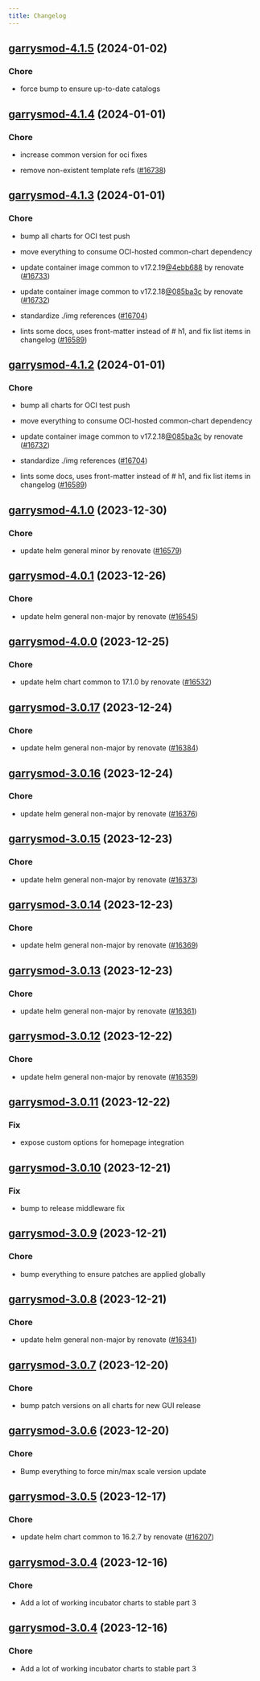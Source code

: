 ```yaml
---
title: Changelog
---
```




## [garrysmod-4.1.5](https://github.com/truecharts/charts/compare/garrysmod-4.1.4...garrysmod-4.1.5) (2024-01-02)

### Chore



- force bump to ensure up-to-date catalogs


## [garrysmod-4.1.4](https://github.com/truecharts/charts/compare/garrysmod-4.1.3...garrysmod-4.1.4) (2024-01-01)

### Chore



- increase common version for oci fixes

- remove non-existent template refs ([#16738](https://github.com/truecharts/charts/issues/16738))


## [garrysmod-4.1.3](https://github.com/truecharts/charts/compare/garrysmod-4.1.0...garrysmod-4.1.3) (2024-01-01)

### Chore



- bump all charts for OCI test push

- move everything to consume OCI-hosted common-chart dependency

- update container image common to v17.2.19[@4ebb688](https://github.com/4ebb688) by renovate ([#16733](https://github.com/truecharts/charts/issues/16733))

- update container image common to v17.2.18[@085ba3c](https://github.com/085ba3c) by renovate ([#16732](https://github.com/truecharts/charts/issues/16732))

- standardize ./img references ([#16704](https://github.com/truecharts/charts/issues/16704))

- lints some docs, uses front-matter instead of # h1, and fix list items in changelog ([#16589](https://github.com/truecharts/charts/issues/16589))


## [garrysmod-4.1.2](https://github.com/truecharts/charts/compare/garrysmod-4.1.0...garrysmod-4.1.2) (2024-01-01)

### Chore



- bump all charts for OCI test push

- move everything to consume OCI-hosted common-chart dependency

- update container image common to v17.2.18[@085ba3c](https://github.com/085ba3c) by renovate ([#16732](https://github.com/truecharts/charts/issues/16732))

- standardize ./img references ([#16704](https://github.com/truecharts/charts/issues/16704))

- lints some docs, uses front-matter instead of # h1, and fix list items in changelog ([#16589](https://github.com/truecharts/charts/issues/16589))
## [garrysmod-4.1.0](https://github.com/truecharts/charts/compare/garrysmod-4.0.1...garrysmod-4.1.0) (2023-12-30)

### Chore

- update helm general minor by renovate ([#16579](https://github.com/truecharts/charts/issues/16579))

## [garrysmod-4.0.1](https://github.com/truecharts/charts/compare/garrysmod-4.0.0...garrysmod-4.0.1) (2023-12-26)

### Chore

- update helm general non-major by renovate ([#16545](https://github.com/truecharts/charts/issues/16545))

## [garrysmod-4.0.0](https://github.com/truecharts/charts/compare/garrysmod-3.0.17...garrysmod-4.0.0) (2023-12-25)

### Chore

- update helm chart common to 17.1.0 by renovate ([#16532](https://github.com/truecharts/charts/issues/16532))

## [garrysmod-3.0.17](https://github.com/truecharts/charts/compare/garrysmod-3.0.16...garrysmod-3.0.17) (2023-12-24)

### Chore

- update helm general non-major by renovate ([#16384](https://github.com/truecharts/charts/issues/16384))

## [garrysmod-3.0.16](https://github.com/truecharts/charts/compare/garrysmod-3.0.15...garrysmod-3.0.16) (2023-12-24)

### Chore

- update helm general non-major by renovate ([#16376](https://github.com/truecharts/charts/issues/16376))

## [garrysmod-3.0.15](https://github.com/truecharts/charts/compare/garrysmod-3.0.14...garrysmod-3.0.15) (2023-12-23)

### Chore

- update helm general non-major by renovate ([#16373](https://github.com/truecharts/charts/issues/16373))

## [garrysmod-3.0.14](https://github.com/truecharts/charts/compare/garrysmod-3.0.13...garrysmod-3.0.14) (2023-12-23)

### Chore

- update helm general non-major by renovate ([#16369](https://github.com/truecharts/charts/issues/16369))

## [garrysmod-3.0.13](https://github.com/truecharts/charts/compare/garrysmod-3.0.12...garrysmod-3.0.13) (2023-12-23)

### Chore

- update helm general non-major by renovate ([#16361](https://github.com/truecharts/charts/issues/16361))

## [garrysmod-3.0.12](https://github.com/truecharts/charts/compare/garrysmod-3.0.11...garrysmod-3.0.12) (2023-12-22)

### Chore

- update helm general non-major by renovate ([#16359](https://github.com/truecharts/charts/issues/16359))

## [garrysmod-3.0.11](https://github.com/truecharts/charts/compare/garrysmod-3.0.10...garrysmod-3.0.11) (2023-12-22)

### Fix

- expose custom options for homepage integration

## [garrysmod-3.0.10](https://github.com/truecharts/charts/compare/garrysmod-3.0.9...garrysmod-3.0.10) (2023-12-21)

### Fix

- bump to release middleware fix

## [garrysmod-3.0.9](https://github.com/truecharts/charts/compare/garrysmod-3.0.8...garrysmod-3.0.9) (2023-12-21)

### Chore

- bump everything to ensure patches are applied globally

## [garrysmod-3.0.8](https://github.com/truecharts/charts/compare/garrysmod-3.0.7...garrysmod-3.0.8) (2023-12-21)

### Chore

- update helm general non-major by renovate ([#16341](https://github.com/truecharts/charts/issues/16341))

## [garrysmod-3.0.7](https://github.com/truecharts/charts/compare/garrysmod-3.0.6...garrysmod-3.0.7) (2023-12-20)

### Chore

- bump patch versions on all charts for new GUI release

## [garrysmod-3.0.6](https://github.com/truecharts/charts/compare/garrysmod-3.0.5...garrysmod-3.0.6) (2023-12-20)

### Chore

- Bump everything to force min/max scale version update

## [garrysmod-3.0.5](https://github.com/truecharts/charts/compare/garrysmod-3.0.4...garrysmod-3.0.5) (2023-12-17)

### Chore

- update helm chart common to 16.2.7 by renovate ([#16207](https://github.com/truecharts/charts/issues/16207))

## [garrysmod-3.0.4](https://github.com/truecharts/charts/compare/garrysmod-2.0.12...garrysmod-3.0.4) (2023-12-16)

### Chore

- Add a lot of working incubator charts to stable part 3

## [garrysmod-3.0.4](https://github.com/truecharts/charts/compare/garrysmod-2.0.12...garrysmod-3.0.4) (2023-12-16)

### Chore

- Add a lot of working incubator charts to stable part 3
